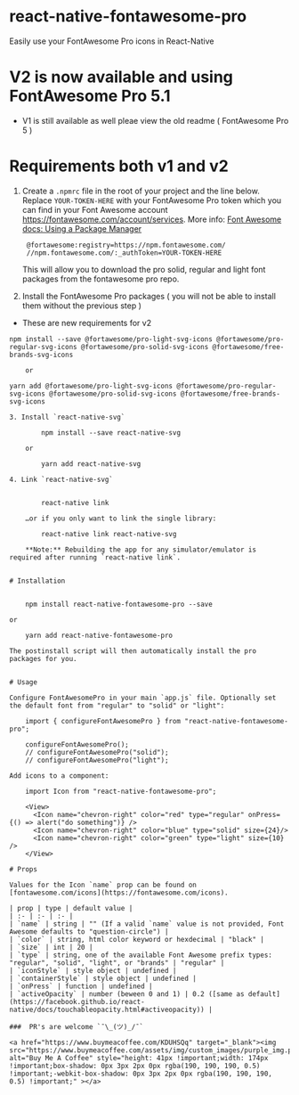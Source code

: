 # react-native-fontawesome-pro
Easily use your FontAwesome Pro icons in React-Native

# V2 is now available and using FontAwesome Pro 5.1
* V1 is still available as well pleae view the old readme ( FontAwesome Pro 5 )

# Requirements both v1 and v2

1. Create a `.npmrc` file in the root of your project and the line below. Replace `YOUR-TOKEN-HERE` with your FontAwesome Pro token which you can find in your Font Awesome account <https://fontawesome.com/account/services>. More info: [Font Awesome docs: Using a Package Manager](https://fontawesome.com/how-to-use/on-the-web/setup/using-package-managers)

        @fortawesome:registry=https://npm.fontawesome.com/
        //npm.fontawesome.com/:_authToken=YOUR-TOKEN-HERE

    This will allow you to download the pro solid, regular and light font packages from the fontawesome pro repo.

2. Install the FontAwesome Pro packages ( you will not be able to install them without the previous step )

* These are new requirements for v2 
```
npm install --save @fortawesome/pro-light-svg-icons @fortawesome/pro-regular-svg-icons @fortawesome/pro-solid-svg-icons @fortawesome/free-brands-svg-icons

    or

yarn add @fortawesome/pro-light-svg-icons @fortawesome/pro-regular-svg-icons @fortawesome/pro-solid-svg-icons @fortawesome/free-brands-svg-icons

3. Install `react-native-svg`

        npm install --save react-native-svg

    or

        yarn add react-native-svg

4. Link `react-native-svg`


        react-native link

    …or if you only want to link the single library:

        react-native link react-native-svg

    **Note:** Rebuilding the app for any simulator/emulator is required after running `react-native link`.


# Installation


    npm install react-native-fontawesome-pro --save

or

    yarn add react-native-fontawesome-pro

The postinstall script will then automatically install the pro packages for you.


# Usage

Configure FontAwesomePro in your main `app.js` file. Optionally set the default font from "regular" to "solid" or "light":

    import { configureFontAwesomePro } from "react-native-fontawesome-pro";

    configureFontAwesomePro();
    // configureFontAwesomePro("solid");
    // configureFontAwesomePro("light");

Add icons to a component:

    import Icon from "react-native-fontawesome-pro";

    <View>
      <Icon name="chevron-right" color="red" type="regular" onPress={() => alert("do something")} />
      <Icon name="chevron-right" color="blue" type="solid" size={24}/>
      <Icon name="chevron-right" color="green" type="light" size={10} />
    </View>

# Props

Values for the Icon `name` prop can be found on [fontawesome.com/icons](https://fontawesome.com/icons).

| prop | type | default value |
| :- | :- | :- |
| `name` | string | "" (If a valid `name` value is not provided, Font Awesome defaults to "question-circle") |
| `color` | string, html color keyword or hexdecimal | "black" |
| `size` | int | 20 |
| `type` | string, one of the available Font Awesome prefix types: "regular", "solid", "light", or "brands" | "regular" |
| `iconStyle` | style object | undefined |
| `containerStyle` | style object | undefined |
| `onPress` | function | undefined |
| `activeOpacity` | number (beween 0 and 1) | 0.2 ([same as default](https://facebook.github.io/react-native/docs/touchableopacity.html#activeopacity)) |

###  PR's are welcome `¯\_(ツ)_/¯`

<a href="https://www.buymeacoffee.com/KDUHSQq" target="_blank"><img src="https://www.buymeacoffee.com/assets/img/custom_images/purple_img.png" alt="Buy Me A Coffee" style="height: 41px !important;width: 174px !important;box-shadow: 0px 3px 2px 0px rgba(190, 190, 190, 0.5) !important;-webkit-box-shadow: 0px 3px 2px 0px rgba(190, 190, 190, 0.5) !important;" ></a>
